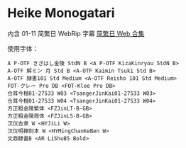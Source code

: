 # Heike Monogatari

内含 01-11 简繁日 WebRip 字幕
[简繁日 Web 合集](https://github.com/Nekomoekissaten-SUB/Nekomoekissaten-MIR-Subs/releases/download/subtitle_pkg/Heike_Web_JPCH.7z)

使用字体：

```
A P-OTF きざはし金陵 StdN B <A P-OTF KizaKinryou StdN B>
A-OTF 解ミン 月 Std B <A-OTF Kaimin Tsuki Std B>
A-OTF 隷書101 Std Medium <A-OTF Reisho 101 Std Medium>
FOT-クレー Pro DB <FOT-Klee Pro DB>
仓耳今楷01-27533 W03 <TsangerJinKai01-27533 W03>
仓耳今楷01-27533 W04 <TsangerJinKai01-27533 W04>
方正粗金陵繁体 <FZJinLT-B-GB>
方正粗金陵简体 <FZJinLS-B-GB>
汉仪吉隶 W <HYJiLi W>
汉仪明禅刻本 W <HYMingChanKeBen W>
文鼎隸書B <AR LiShuB5 Bold>
```